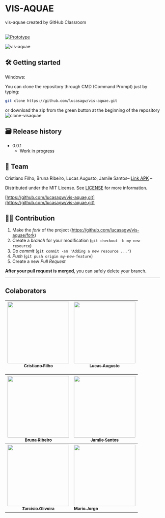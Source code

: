 # VIS-AQUAE
vis-aquae created by GitHub Classroom

<br> [![Prototype](https://i.ibb.co/VMG6cXs/Prototypo-App.png)](https://www.figma.com/file/j3c69AqyQXRxihzcZdIR7p/Prototype-Project-Mobile?node-id=0%3A1)

<img src="https://i.ibb.co/tqJhGqR/vis-aquae.jpg" alt="vis-aquae" border="0">

## 🛠 Getting started

Windows:

You can clone the repository through CMD (Command Prompt) just by typing:

```sh
git clone https://github.com/lucasagw/vis-aquae.git
```

or download the zip from the green button at the beginning of the repository
<img src="https://i.ibb.co/jgJvbMt/clone-visaquae.jpg" alt="clone-visaquae" border="0">







## 🗃 Release history

- 0.0.1
  - Work in progress

## 📝 Team

Cristiano Filho, Bruna Ribeiro, Lucas Augusto, Jamile Santos– [Link APK]() – 

Distributed under the MIT License. See [LICENSE](LICENSE) for more information.

[https://github.com/lucasagw/vis-aquae,git](https://github.com/lucasagw/vis-aquae.git)

## 🧙‍♂️ Contribution

1. Make the _fork_ of the project (<https://github.com/lucasagw/vis-aquae/fork>)
2. Create a _branch_ for your modification (`git checkout -b my-new-resource`)
3. Do _commit_ (`git commit -am 'Adding a new resource ...'`)
4. _Push_ (`git push origin my-new-feature`)
5. Create a new _Pull Request_

**After your pull request is merged**, you can safely delete your branch.

---

## Colaborators
	

 [<img src="https://avatars.githubusercontent.com/u/54041918?s=400&u=9691b69b1b7c46137971d4b2775228007fff85a9&v=4" width="200px; "/><br><sub><b>Cristiano Filho</b></sub>](https://github.com/CristianoFilho) |  [<img src="https://avatars.githubusercontent.com/u/79553621?s=400&v=4" width="200px;"/><br><sub><b>Lucas Augusto</b></sub>](https://github.com/lucasagw) | 	
:---: | ---

[<img src="https://avatars.githubusercontent.com/u/72201119?s=400&v=4" width="200px;"/><br><sub><b>Bruna Ribeiro</b></sub>](https://github.com/BrunaRA) | 	 [<img src="https://avatars.githubusercontent.com/u/61759621?s=400&u=26c93abf351a021e82ab2497b22dbd86ee13a6c9&v=4" width="200px;"/><br><sub><b>Jamile Santos</b></sub>](https://github.com/Jamile77) |
:---: | ---
[<img src="https://avatars.githubusercontent.com/u/79255361?v=4" width="200px;"/><br><sub><b>Tarcisio Oliveira</b></sub>](https://github.com/TarcisioOliveira2021) | 	 [<img src="https://avatars.githubusercontent.com/u/554178?v=4" width="200px;"/><br><sub><b>Mario Jorge</b></sub>](https://github.com/mariojp) |
